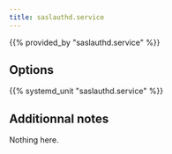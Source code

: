 ```yaml
---
title: saslauthd.service
---
```


{{% provided_by "saslauthd.service" %}}

## Options

{{% systemd_unit "saslauthd.service" %}}

## Additionnal notes

Nothing here.
